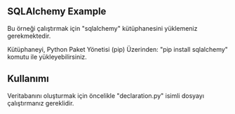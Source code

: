 SQLAlchemy Example
------------------

Bu örneği çalıştırmak için "sqlalchemy" kütüphanesini yüklemeniz gerekmektedir.

Kütüphaneyi, Python Paket Yönetisi (pip) Üzerinden:
  "pip install sqlalchemy" komutu ile yükleyebilirsiniz.
  
  Kullanımı
  ---------
  Veritabanını oluşturmak için öncelikle "declaration.py" isimli dosyayı çalıştırmanız gereklidir.
